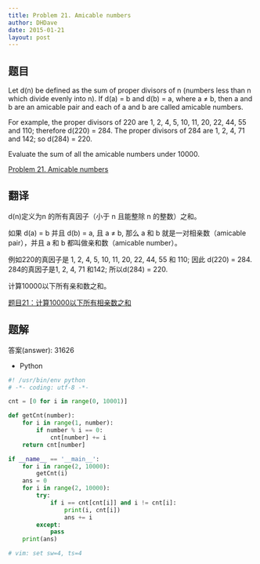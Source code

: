 ```yaml
---
title: Problem 21. Amicable numbers
author: DHDave
date: 2015-01-21
layout: post
---
```


## 题目

Let d(n) be defined as the sum of proper divisors of n (numbers less than n which divide evenly into n).
If d(a) = b and d(b) = a, where a ≠ b, then a and b are an amicable pair and each of a and b are called amicable numbers.

For example, the proper divisors of 220 are 1, 2, 4, 5, 10, 11, 20, 22, 44, 55 and 110; therefore d(220) = 284. The proper divisors of 284 are 1, 2, 4, 71 and 142; so d(284) = 220.
<!--more-->
Evaluate the sum of all the amicable numbers under 10000.

[Problem 21. Amicable numbers](https://projecteuler.net/problem=21 "Problem 21")

## 翻译

d(n)定义为n 的所有真因子（小于 n 且能整除 n 的整数）之和。

如果 d(a) = b 并且 d(b) = a, 且 a ≠ b, 那么 a 和 b 就是一对相亲数（amicable pair），并且 a 和 b 都叫做亲和数（amicable number）。

例如220的真因子是 1, 2, 4, 5, 10, 11, 20, 22, 44, 55 和 110; 因此 d(220) = 284. 284的真因子是1, 2, 4, 71 和142; 所以d(284) = 220.

计算10000以下所有亲和数之和。

[题目21：计算10000以下所有相亲数之和](http://pe.spiritzhang.com/index.php/2011-05-11-09-44-54/22-2110000 "题目21")

## 题解

答案(answer): 31626

+ Python

```python
#! /usr/bin/env python
# -*- coding: utf-8 -*-

cnt = [0 for i in range(0, 10001)]

def getCnt(number):
    for i in range(1, number):
        if number % i == 0:
            cnt[number] += i
    return cnt[number]

if __name__ == '__main__':
    for i in range(2, 10000):
        getCnt(i)
    ans = 0
    for i in range(2, 10000):
        try:
            if i == cnt[cnt[i]] and i != cnt[i]:
                print(i, cnt[i])
                ans += i
        except:
            pass
    print(ans)

# vim: set sw=4, ts=4
```
